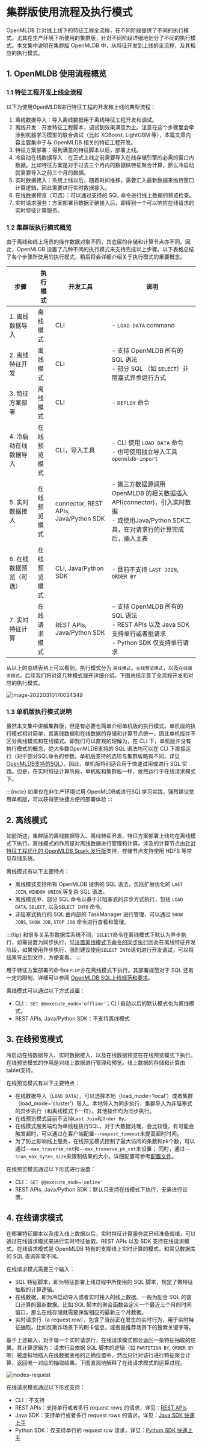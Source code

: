 # 集群版使用流程及执行模式

OpenMLDB 针对线上线下的特征工程全流程，在不同阶段提供了不同的执行模式。尤其在生产环境下所使用的集群版，针对不同阶段详细地划分了不同的执行模式。本文集中说明在集群版 OpenMLDB 中，从特征开发到上线的全流程，及其相应的执行模式。


## 1. OpenMLDB 使用流程概览

### 1.1 特征工程开发上线全流程

以下为使用OpenMLDB进行特征工程的开发和上线的典型流程：

1. 离线数据导入：导入离线数据用于离线特征工程开发和调试。
2. 离线开发：开发特征工程脚本，调试到效果满意为止。注意在这个步骤里会牵涉到机器学习模型的联合调试（比如 XGBoost, LightGBM 等），本篇文章内容主要集中于与 OpenMLDB 相关的特征工程开发。
3. 特征方案部署：得到满意的特征脚本以后，部署上线。
4. 冷启动在线数据导入：在正式上线之前需要导入在线存储引擎的必需的窗口内数据。比如特征方案是对于过去三个月内的数据做特征聚合计算，那么冷启动就需要导入之前三个月的数据。
4. 实时数据接入：系统上线以后，随着时间推移，需要汇入最新数据来维持窗口计算逻辑，因此需要进行实时数据接入。
5. 在线数据预览（可选）：可以通过支持的 SQL 命令进行线上数据的预览检查。
6. 实时请求服务：方案部署且数据正确接入后，即得到一个可以响应在线请求的实时特征计算服务。

### 1.2 集群版执行模式概览

由于离线和线上场景的操作数据对象不同，其底层的存储和计算节点亦不同。因此，OpenMLDB 设置了几种不同的执行模式来支持完成以上步骤。以下表格总结了各个步骤所使用的执行模式，稍后将会详细介绍关于执行模式的重要概念。


| 步骤                    | 执行模式   | 开发工具                                  | 说明                                                                                                            |
| ----------------------- |--------|---------------------------------------|---------------------------------------------------------------------------------------------------------------|
| 1. 离线数据导入         | 离线模式   | CLI                                   | - `LOAD DATA` command<br />                                                                                   |
| 2. 离线特征开发         | 离线模式   | CLI                                   | - 支持 OpenMLDB 所有的 SQL 语法<br />- 部分 SQL （如 `SELECT`）非阻塞式异步运行方式                                                 |
| 3. 特征方案部署         | 离线模式   | CLI                                   | - `DEPLOY` 命令                                                                                                 |
| 4. 冷启动在线数据导入   | 在线预览模式 | CLI，导入工具                              | - CLI 使用 `LOAD DATA` 命令<br />- 也可使用独立导入工具 `openmldb-import`                                                   |
| 5. 实时数据接入         | 在线预览模式 | connector, REST APIs, Java/Python SDK | - 第三方数据源调用 OpenMLDB 的相关数据插入 API(connector)，引入实时数据<br/>- 或使用Java/Python SDK工具，在对请求行的计算完成后，插入主表                 |
| 6. 在线数据预览（可选） | 在线预览模式 | CLI, Java/Python SDK                  | - 目前不支持 `LAST JOIN`, `ORDER BY` |
| 7. 实时特征计算         | 在线请求模式 | REST APIs, Java/Python SDK            | - 支持 OpenMLDB 所有的 SQL 语法<br />- REST APIs 以及 Java SDK 支持单行或者批请求<br />- Python SDK 仅支持单行请求                     |

从以上的总结表格上可以看到，执行模式分为 `离线模式`，`在线预览模式`，以及`在线请求模式`。后续我们将对这几种模式展开详细介绍。下图总结示意了全流程开发和对应的执行模式。

![image-20220310170024349](images/modes-flow.png)

### 1.3 单机版执行模式说明

虽然本文集中讲解集群版，但是有必要也简单介绍单机版的执行模式。单机版的执行模式相对简单，其离线数据和在线数据的存储和计算节点统一，因此单机版并不区分离线模式和在线模式。即我们可以直观的理解为，在 CLI 下，单机版并没有执行模式的概念，绝大多数OpenMLDB支持的 SQL 语法均可以在 CLI 下直接运行（对于部分SQL命令的参数，单机版支持的选项与集群版略有不同，详见[OpenMLDB支持的SQL](../reference/sql)）。因此，单机版特别适合用于快速试用或进行 SQL 实践。但是，在实时特征计算阶段，单机版和集群版一样，依然运行于在线请求模式下。

:::{note}
如果仅在非生产环境试用 OpenMLDB或进行SQL学习实践，强烈建议使用单机版，可以获得更快捷方便的部署体验
:::

## 2. 离线模式

如前所述，集群版的离线数据导入、离线特征开发、特征方案部署上线均在离线模式下执行。离线模式的作用是对离线数据进行管理和计算。涉及的计算节点由[针对特征工程优化的 OpenMLDB Spark 发行版](./openmldbspark_distribution.md)支持，存储节点支持使用 HDFS 等常见存储系统。

离线模式有以下主要特点：

- 离线模式支持所有 OpenMLDB 提供的 SQL 语法，包括扩展优化的 `LAST JOIN`, `WINDOW UNION` 等复杂 SQL 语法。
- 离线模式中，部分 SQL 命令以基于非阻塞式的异步方式执行，包括 `LOAD DATA`, `SELECT`, 以及`SELECT INTO` 命令。
- 非阻塞式执行的 SQL 由内部的 TaskManager 进行管理，可以通过 `SHOW JOBS`, `SHOW JOB`, `STOP JOB` 命令进行查看和管理。

:::{tip}
和很多关系型数据库系统不同，`SELECT`命令在离线模式下默认为异步执行，如需设置为同步执行，见[设置离线模式下命令的同步执行](../reference/sql/ddl/SET_STATEMENT.md#id4)因此在离线特征开发阶段，如果使用异步执行，强烈建议使用`SELECT INTO`语句进行开发调试，可以将结果导出到文件，方便查看。
:::

用于特征方案部署的命令`DEPLOY`亦在离线模式下执行。其部署规范对于 SQL 还有一定的限制，详细可以参阅 [OpenMLDB SQL上线规范和要求](../reference/sql/deployment_manage/ONLINE_REQUEST_REQUIREMENTS.md)。

离线模式可以通过以下方式设置：

- CLI： `SET @@execute_mode='offline'`；CLI 启动以后的默认模式也为离线模式。
- REST APIs, Java/Python SDK：不支持离线模式

## 3. 在线预览模式

冷启动在线数据导入、实时数据接入、以及在线数据预览在在线预览模式下执行。在线预览模式的作用是对线上数据进行管理和预览。线上数据的存储和计算由 tablet支持。

在线预览模式有以下主要特点：

- 在线数据导入（`LOAD DATA`），可以选择本地（load_mode='local'）或者集群（load_mode='cluster'）导入。本地导入为同步执行，集群导入为非阻塞式的异步执行（和离线模式下一样）。其他操作均为同步执行。
- 在线预览模式目前不支持`Last Join`和`Order By`。
- 在线模式服务端均为单线程执行SQL，对于大数据处理，会比较慢，有可能会触发超时，可以通过在客户端配置`--request_timeout`来提高超时时间。
- 为了防止影响线上服务，在线预览模式控制了最大访问的条数和pk个数，可以通过`--max_traverse_cnt`和`--max_traverse_pk_cnt`来设置；
同时，通过`--scan_max_bytes_size`来限制结果的大小。详细配置可参考[配置文件](../deploy/conf.md)。

在线预览模式通过以下形式进行设置：

- CLI： `SET @@execute_mode='online'`
- REST APIs, Java/Python SDK：默认只支持在线模式下执行，无需进行设置。

## 4. 在线请求模式

在部署特征脚本以及接入线上数据以后，实时特征计算服务就已经准备就绪，可以通过在线请求模式来进行实时特征抽取。REST APIs 以及 SDK 支持在线请求模式。在线请求模式是 OpenMLDB 特有的支撑线上实时计算的模式，和常见数据库的 SQL 查询非常不同。

在线请求模式需要三个输入：

- SQL 特征脚本，即为特征部署上线过程中所使用的 SQL 脚本，规定了做特征抽取的计算逻辑。
- 在线数据，即为冷启动导入或者实时接入的线上数据。一般为配合 SQL 的窗口计算的最新数据。比如 SQL 脚本的聚合函数会定义一个最近三个月的时间窗口，那么在线存储就需要保留相应的最新三个月数据。
- 实时请求行（a request row），包含了当前正在发生的实时行为，用于实时特征抽取。比如反欺诈场景下的刷卡信息，或者是推荐场景下的搜索关键字等。


基于上述输入，对于每一个实时请求行，在线请求模式都会返回一条特征抽取的结果。其计算逻辑为：请求行会依据 SQL 脚本的逻辑（如 `PARTITION BY`, `ORDER BY` 等）被虚拟地插入在线数据表格的正确位置中，然后只针对该行进行特征聚合计算，返回唯一对应的抽取结果。下图直观地解释了在线请求模式的运算过程。

![modes-request](images/modes-request.png)

在线请求模式通过以下形式支持：

- CLI：不支持
- REST APIs：支持单行或者多行 request rows 的请求，详见：[REST APIs](../quickstart/rest_api.md)
- Java SDK：支持单行或者多行 request rows 的请求，详见：[Java SDK 快速上手](../quickstart/java_sdk.md)
- Python SDK：仅支持单行的 request row 请求，详见：[Python SDK 快速上手](../quickstart/python_sdk.md)
